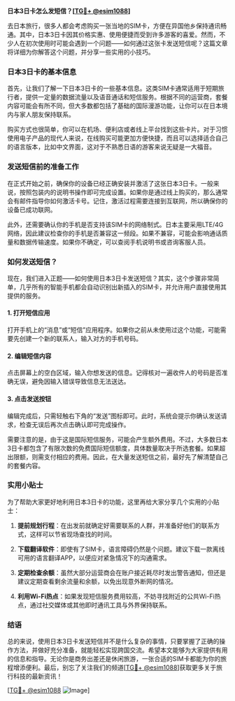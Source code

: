 **日本3日卡怎么发短信？[[TG💪+ @esim1088](https://t.me/s/esim1088)]**

去日本旅行，很多人都会考虑购买一张当地的SIM卡，方便在异国他乡保持通讯畅通。其中，日本3日卡因其价格实惠、使用便捷而受到许多游客的喜爱。然而，不少人在初次使用时可能会遇到一个问题——如何通过这张卡发送短信呢？这篇文章将详细为你解答这个问题，并分享一些实用的小技巧。

### 日本3日卡的基本信息

首先，让我们了解一下日本3日卡的一些基本信息。这类SIM卡通常适用于短期旅行者，提供一定量的数据流量以及语音通话和短信服务。根据不同的运营商，套餐内容可能会有所不同，但大多数都包括了基础的国际漫游功能，让你可以在日本境内与家人朋友保持联系。

购买方式也很简单，你可以在机场、便利店或者线上平台找到这些卡片。对于习惯使用电子产品的现代人来说，在线购买可能更加方便快捷，而且可以选择适合自己的语言版本，比如中文界面，这对于不熟悉日语的游客来说无疑是一大福音。

### 发送短信前的准备工作

在正式开始之前，确保你的设备已经正确安装并激活了这张日本3日卡。一般来说，按照包装内的说明书操作即可完成设置。如果你是通过线上购买的，那么通常会有邮件指导你如何激活卡号。记住，激活过程需要连接到互联网，所以确保你的设备已成功联网。

此外，还需要确认你的手机是否支持该SIM卡的网络制式。日本主要采用LTE/4G网络，因此建议检查你的手机是否兼容这一频段。如果不兼容，可能会影响通话质量和数据传输速度。如果你不确定，可以查阅手机说明书或咨询客服人员。

### 如何发送短信？

现在，我们进入正题——如何使用日本3日卡发送短信？其实，这个步骤非常简单，几乎所有的智能手机都会自动识别出新插入的SIM卡，并允许用户直接使用其提供的服务。

#### 1. 打开短信应用
打开手机上的“消息”或“短信”应用程序。如果你之前从未使用过这个功能，可能需要先创建一个新的联系人，输入对方的手机号码。

#### 2. 编辑短信内容
点击屏幕上的空白区域，输入你想发送的信息。记得核对一遍收件人的号码是否准确无误，避免因输入错误导致信息无法送达。

#### 3. 点击发送按钮
编辑完成后，只需轻触右下角的“发送”图标即可。此时，系统会提示你确认发送请求，检查无误后再次点击确认即可完成操作。

需要注意的是，由于这是国际短信服务，可能会产生额外费用。不过，大多数日本3日卡都包含了有限次数的免费国际短信额度，具体数量取决于所选套餐。如果超出限额，则需支付相应的费用。因此，在大量发送短信之前，最好先了解清楚自己的套餐内容。

### 实用小贴士

为了帮助大家更好地利用日本3日卡的功能，这里再给大家分享几个实用的小贴士：

1. **提前规划行程**：在出发前就确定好需要联系的人群，并准备好他们的联系方式，这样可以节省现场查找的时间。
   
2. **下载翻译软件**：即使有了SIM卡，语言障碍仍然是个问题。建议下载一款离线可用的语言翻译APP，以便应对紧急情况下的沟通需求。

3. **定期检查余额**：虽然大部分运营商会在账户接近耗尽时发出警告通知，但还是建议定期查看剩余流量和余额，以免出现意外断网的情况。

4. **利用Wi-Fi热点**：如果发现短信服务费用较高，不妨寻找附近的公共Wi-Fi热点，通过社交媒体或其他即时通讯工具与外界保持联系。

### 结语

总的来说，使用日本3日卡发送短信并不是什么复杂的事情，只要掌握了正确的操作方法，并做好充分准备，就能轻松实现跨国交流。希望本文能够为大家提供有用的信息和指导。无论你是商务出差还是休闲旅游，一张合适的SIM卡都能为你的旅程增添便利。最后，别忘了关注我们的频道[[TG💪+ @esim1088](https://t.me/s/esim1088)]获取更多关于旅行科技的最新资讯！

[[TG💪+ @esim1088](https://t.me/s/esim1088) ![Image](https://i.postimg.cc/4NQfJmqS/Snipaste-2025-05-13-00-14-12.png)]